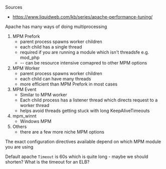 
Sources

* https://www.liquidweb.com/kb/series/apache-performance-tuning/

Apache has many ways of doing multiprocessing


1. MPM Prefork
    * parent process spawns worker children
    * each child has a single thread
    * required if you are running a module which isn't threadsfe e.g. mod_php
    * -- can be resource intensive comapred to other MPM options
1. MPM Worker
    * parent process spawns worker children
    * each child can have many threads
    * more efficient than MPM Prefork in most cases
1. MPM Event
    * Similar to MPM worker
    * Each child process has a listener thread which directs request to a worker thread
    * helps avoid threads getting stuck with long KeepAliveTimeouts
1. mpm_winnt
    * Windows MPM
1. Others
    * there are a few more niche MPM options

The exact configuration directives available depend on which MPM module you are using

Default apache `Timeout` is 60s which is quite long - maybe we should shorten?
    What is the timeout for an ELB?
